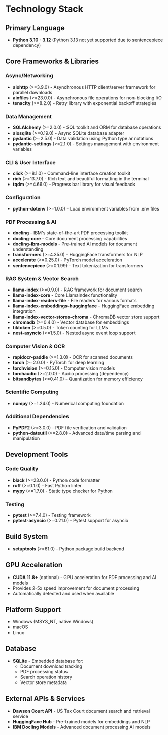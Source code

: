 # Technology Stack

## Primary Language
- **Python 3.10 - 3.12** (Python 3.13 not yet supported due to sentencepiece dependency)

## Core Frameworks & Libraries

### Async/Networking
- **aiohttp** (>=3.9.0) - Asynchronous HTTP client/server framework for parallel downloads
- **aiofiles** (>=23.0.0) - Asynchronous file operations for non-blocking I/O
- **tenacity** (>=8.2.0) - Retry library with exponential backoff strategies

### Data Management
- **SQLAlchemy** (>=2.0.0) - SQL toolkit and ORM for database operations
- **aiosqlite** (>=0.19.0) - Async SQLite database adapter
- **pydantic** (>=2.5.0) - Data validation using Python type annotations
- **pydantic-settings** (>=2.1.0) - Settings management with environment variables

### CLI & User Interface
- **click** (>=8.1.0) - Command-line interface creation toolkit
- **rich** (>=13.7.0) - Rich text and beautiful formatting in the terminal
- **tqdm** (>=4.66.0) - Progress bar library for visual feedback

### Configuration
- **python-dotenv** (>=1.0.0) - Load environment variables from .env files

### PDF Processing & AI
- **docling** - IBM's state-of-the-art PDF processing toolkit
- **docling-core** - Core document processing capabilities
- **docling-ibm-models** - Pre-trained AI models for document understanding
- **transformers** (>=4.35.0) - HuggingFace transformers for NLP
- **accelerate** (>=0.25.0) - PyTorch model acceleration
- **sentencepiece** (>=0.1.99) - Text tokenization for transformers

### RAG System & Vector Search
- **llama-index** (>=0.9.0) - RAG framework for document search
- **llama-index-core** - Core LlamaIndex functionality
- **llama-index-readers-file** - File readers for various formats
- **llama-index-embeddings-huggingface** - HuggingFace embedding integration
- **llama-index-vector-stores-chroma** - ChromaDB vector store support
- **chromadb** (>=0.4.0) - Vector database for embeddings
- **tiktoken** (>=0.5.0) - Token counting for LLMs
- **nest-asyncio** (>=1.5.0) - Nested async event loop support

### Computer Vision & OCR
- **rapidocr-paddle** (>=1.3.0) - OCR for scanned documents
- **torch** (>=2.0.0) - PyTorch for deep learning
- **torchvision** (>=0.15.0) - Computer vision models
- **torchaudio** (>=2.0.0) - Audio processing (dependency)
- **bitsandbytes** (>=0.41.0) - Quantization for memory efficiency

### Scientific Computing
- **numpy** (>=1.24.0) - Numerical computing foundation

### Additional Dependencies
- **PyPDF2** (>=3.0.0) - PDF file verification and validation
- **python-dateutil** (>=2.8.0) - Advanced date/time parsing and manipulation

## Development Tools

### Code Quality
- **black** (>=23.0.0) - Python code formatter
- **ruff** (>=0.1.0) - Fast Python linter
- **mypy** (>=1.7.0) - Static type checker for Python

### Testing
- **pytest** (>=7.4.0) - Testing framework
- **pytest-asyncio** (>=0.21.0) - Pytest support for asyncio

## Build System
- **setuptools** (>=61.0) - Python package build backend

## GPU Acceleration
- **CUDA 11.8+** (optional) - GPU acceleration for PDF processing and AI models
- Provides 2-5x speed improvement for document processing
- Automatically detected and used when available

## Platform Support
- Windows (MSYS_NT, native Windows)
- macOS
- Linux

## Database
- **SQLite** - Embedded database for:
  - Document download tracking
  - PDF processing status
  - Search operation history
  - Vector store metadata

## External APIs & Services
- **Dawson Court API** - US Tax Court document search and retrieval service
- **HuggingFace Hub** - Pre-trained models for embeddings and NLP
- **IBM Docling Models** - Advanced document processing AI models